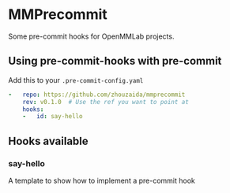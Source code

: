 # MMPrecommit

Some pre-commit hooks for OpenMMLab projects.

## Using pre-commit-hooks with pre-commit

Add this to your `.pre-commit-config.yaml`

```yaml
-   repo: https://github.com/zhouzaida/mmprecommit
    rev: v0.1.0  # Use the ref you want to point at
    hooks:
    -   id: say-hello
```
## Hooks available

### say-hello

A template to show how to implement a pre-commit hook
